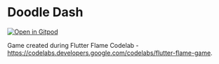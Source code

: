 # Doodle Dash

[![Open in Gitpod](https://gitpod.io/button/open-in-gitpod.svg)](https://gitpod.io/#/https://github.com/wilmarques/doodle-dash.git)

Game created during Flutter Flame Codelab - <https://codelabs.developers.google.com/codelabs/flutter-flame-game>.
